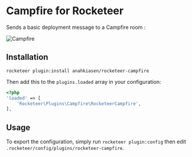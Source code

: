 # Campfire for Rocketeer

Sends a basic deployment message to a Campfire room :

![Campfire](http://i.imgur.com/iIzpvyr.png)

## Installation

```shell
rocketeer plugin:install anahkiasen/rocketeer-campfire
```

Then add this to the `plugins.loaded` array in your configuration:

```php
<?php
'loaded' => [
    'Rocketeer\Plugins\Campfire\RocketeerCampfire',
],
```

## Usage

To export the configuration, simply run `rocketeer plugin:config` then edit `.rocketeer/config/plugins/rocketeer-campfire`.